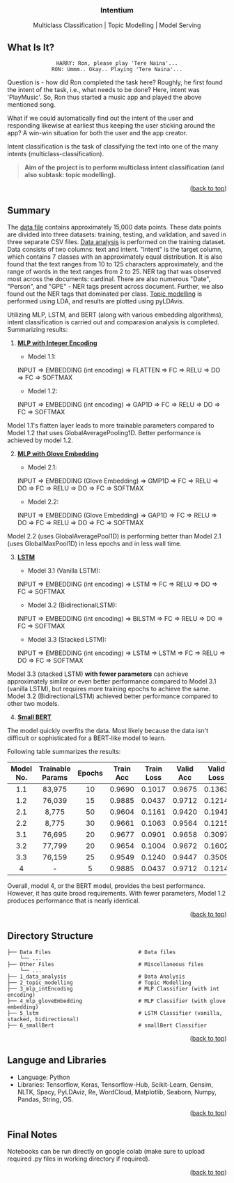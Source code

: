 <!-- PROJECT NAME -->

<br />
<div align="center">
  <h3 align="center">Intentium</h3>
  <p align="center">
    Multiclass Classification | Topic Modelling | Model Serving
  </p>
</div>

<!-- ABOUT PROJECT -->
## What Is It?
<div align="center">

    HARRY: Ron, please play 'Tere Naina'...
    RON: Ummm.. Okay.. Playing 'Tere Naina'...
    
</div>

Question is - how did Ron completed the task here? Roughly, he first found the intent of the task, i.e., what needs to be done? Here, intent was 'PlayMusic'. So, Ron thus started a music app and played the above mentioned song.

What if we could automatically find out the intent of the user and responding likewise at earliest thus keeping the user sticking around the app? A win-win situation for both the user and the app creator.

Intent classification is the task of classifying the text into one of the many intents (multiclass-classification).

> <b>Aim of the project is to perform multiclass intent classification (and also subtask: topic modelling).</b>

<p align="right">(<a href="#top">back to top</a>)</p>


<!-- PROJECT SUMMARY -->
## Summary

The <a href="Data">data file</a> contains approximately 15,000 data points. These data points are divided into three datasets: training, testing, and validation, and saved in three separate CSV files. <a href="1_data_analysis.ipynb">Data analysis</a> is performed on the training dataset. Data consists of two columns: text and intent. "Intent" is the target column, which contains 7 classes with an approximately equal distribution. It is also found that the text ranges from 10 to 125 characters approximately, and the range of words in the text ranges from 2 to 25. NER tag that was observed most across the documents: cardinal. There are also numerous "Date", "Person", and "GPE" - NER tags present across document. Further, we also found out the NER tags that dominated per class. <a href="2_topic_modelling.ipynb">Topic modelling</a> is performed using LDA, and results are plotted using pyLDAvis.

Utilizing MLP, LSTM, and BERT (along with various embedding algorithms), intent classification is carried out and comparasion analysis is completed. Summarizing results:

1.  <a href="3_mlp_intEncoding.ipynb"><b>MLP with Integer Encoding</b></a>

    * Model 1.1:
    
    INPUT => EMBEDDING (int encoding) => FLATTEN => FC => RELU => DO => FC => SOFTMAX


    * Model 1.2:

    INPUT => EMBEDDING (int encoding) => GAP1D => FC => RELU => DO => FC => SOFTMAX

Model 1.1's flatten layer leads to more trainable parameters compared to Model 1.2 that uses GlobalAveragePooling1D. Better performance is achieved by model 1.2.

2.   <a href="4_mlp_gloveEmbedding.ipynb"><b>MLP with Glove Embedding</b></a>
    
      * Model 2.1:
    
      INPUT => EMBEDDING (Glove Embedding) => GMP1D => FC => RELU => DO => FC => RELU => DO => FC => SOFTMAX
    
      * Model 2.2:
    
      INPUT => EMBEDDING (Glove Embedding) => GAP1D => FC => RELU => DO => FC => RELU => DO => FC => SOFTMAX
    
Model 2.2 (uses GlobalAveragePool1D) is performing better than Model 2.1 (uses GlobalMaxPool1D) in less epochs and in less wall time.

3.   <a href="5_lstm.ipynb"><b>LSTM</b></a>

      * Model 3.1 (Vanilla LSTM):

      INPUT => EMBEDDING (int encoding) => LSTM => FC => RELU => DO => FC => SOFTMAX
    
      * Model 3.2 (BidirectionalLSTM):

      INPUT => EMBEDDING (int encoding) => BiLSTM => FC => RELU => DO => FC => SOFTMAX

      * Model 3.3 (Stacked LSTM):

      INPUT => EMBEDDING (int encoding) => LSTM => LSTM => FC => RELU => DO => FC => SOFTMAX

Model 3.3 (stacked LSTM) <b>with fewer parameters</b> can achieve approximately similar or even better performance compared to Model 3.1 (vanilla LSTM), but requires more training epochs to achieve the same. Model 3.2 (BidirectionalLSTM) achieved better performance compared to other two models.

4. <a href="6_smallBERT.ipynb"><b>Small BERT</b></a> 

The model quickly overfits the data. Most likely because the data isn't difficult or sophisticated for a BERT-like model to learn.

Following table summarizes the results:

<div align="center">

Model No. | Trainable Params | Epochs| Train Acc | Train Loss | Valid Acc | Valid Loss | Test Acc | Test Loss | Wall Time
:----------------: | :----------------: | :----------------: | :----------------: | :----------------: | :----------------: | :----------------: | :----------------: | :----------------: | :----------------:
1.1 | 83,975 | 10 | 0.9690 | 0.1017 | 0.9675 | 0.1363 | 0.9671 | 0.1276 | 9.2s
1.2 | 76,039 | 15 | 0.9885 | 0.0437 | 0.9712 | 0.1214 | 0.9710 | 0.1055 | 12.9s
2.1 | 8,775 | 50 | 0.9604 | 0.1161 | 0.9420 | 0.1941 | 0.9406 | 0.2205 | 36.8s
2.2 | 8,775 | 30 | 0.9661 | 0.1063 | 0.9564 | 0.1215 | 0.9562 | 0.1206 | 22.1s
3.1 | 76,695 | 20 | 0.9677 | 0.0901 | 0.9658 | 0.3097 | 0.9617 | 0.3599 | 5m31s
3.2 | 77,799 | 20 | 0.9654 | 0.1004 | 0.9672 | 0.1602 | 0.9632 | 0.2153 | 7m29s
3.3 | 76,159 | 25 | 0.9549 | 0.1240 | 0.9447 | 0.3509 | 0.9499 | 0.3423 | 11m29s
4 | - | 5 | 0.9885 | 0.0437 | 0.9712 | 0.1214 | 0.9757 | 0.1063 | 2m33s

</div>

Overall, model 4, or the BERT model, provides the best performance. However, it has quite broad requirements. With fewer parameters, Model 1.2 produces performance that is nearly identical. 

<p align="right">(<a href="#top">back to top</a>)</p>


<!-- Project Directory Structure -->
## Directory Structure
```
├── Data Files                            # Data files              
    └── ...         
├── Other Files                           # Miscellaneous files
    └── ...
├── 1_data_analysis                       # Data Analysis
├── 2_topic_modelling                     # Topic Modelling
├── 3_mlp_intEncoding                     # MLP Classifier (with int encoding)
├── 4_mlp_gloveEmbedding                  # MLP Classifier (with glove embedding)
├── 5_lstm                                # LSTM Classifier (vanilla, stacked, bidirectional)
├── 6_smallBert                           # smallBert Classifier
```

<p align="right">(<a href="#top">back to top</a>)</p>


<!-- Tools and Libraries used -->
## Languge and Libraries

*   Language: Python
*   Libraries: Tensorflow, Keras, Tensorflow-Hub, Scikit-Learn, Gensim, NLTK, Spacy, PyLDAviz, Re, WordCloud, Matplotlib, Seaborn, Numpy, Pandas, String, OS.

<p align="right">(<a href="#top">back to top</a>)</p>

<!-- Final Notes -->
## Final Notes

Notebooks can be run directly on google colab (make sure to upload required .py files in working directory if required).

<p align="right">(<a href="#top">back to top</a>)</p>

